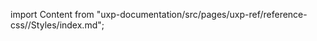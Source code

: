 
import Content from "uxp-documentation/src/pages/uxp-ref/reference-css//Styles/index.md";

<Content query="product=xd"/>

